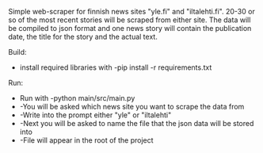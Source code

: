 Simple web-scraper for finnish news sites "yle.fi" and "iltalehti.fi".
 20-30 or so of the most recent stories will be scraped from either site.
 The data will be compiled to json format and one news story will contain the publication date, the title for the story and the actual text.


Build:
- install required libraries with -pip install -r requirements.txt

Run:
- Run with -python main/src/main.py
- -You will be asked which news site you want to scrape the data from
- -Write into the prompt either "yle" or "iltalehti" 
- -Next you will be asked to name the file that the json data will be stored into
- -File will appear in the root of the project


